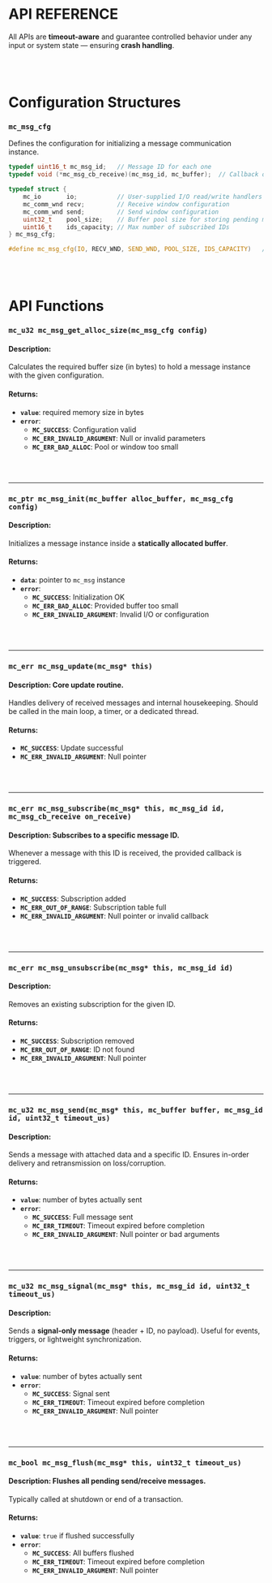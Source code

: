 # API REFERENCE

All APIs are **timeout-aware** and guarantee controlled behavior under any input or system state — ensuring **crash handling**.


<br>
<br>

# Configuration Structures

### `mc_msg_cfg`

Defines the configuration for initializing a message communication instance.

```c
typedef uint16_t mc_msg_id;   // Message ID for each one
typedef void (*mc_msg_cb_receive)(mc_msg_id, mc_buffer);  // Callback of a complete message is received

typedef struct {
    mc_io       io;           // User-supplied I/O read/write handlers
    mc_comm_wnd recv;         // Receive window configuration
    mc_comm_wnd send;         // Send window configuration
    uint32_t    pool_size;    // Buffer pool size for storing pending messages
    uint16_t    ids_capacity; // Max number of subscribed IDs
} mc_msg_cfg;

#define mc_msg_cfg(IO, RECV_WND, SEND_WND, POOL_SIZE, IDS_CAPACITY)   // Helper macro for creation
```


<br>
<br>

# API Functions

### `mc_u32 mc_msg_get_alloc_size(mc_msg_cfg config)`

#### Description:
Calculates the required buffer size (in bytes) to hold a message instance with the given configuration.

#### Returns:
- **`value`**: required memory size in bytes
- **`error`**:
  - **`MC_SUCCESS`**: Configuration valid
  - **`MC_ERR_INVALID_ARGUMENT`**: Null or invalid parameters
  - **`MC_ERR_BAD_ALLOC`**: Pool or window too small



<br>
<br>

--- 

### `mc_ptr mc_msg_init(mc_buffer alloc_buffer, mc_msg_cfg config)`

#### Description:
Initializes a message instance inside a **statically allocated buffer**.

#### Returns:
- **`data`**: pointer to `mc_msg` instance
- **`error`**:
  - **`MC_SUCCESS`**: Initialization OK
  - **`MC_ERR_BAD_ALLOC`**: Provided buffer too small
  - **`MC_ERR_INVALID_ARGUMENT`**: Invalid I/O or configuration


<br>
<br>

--- 

### `mc_err mc_msg_update(mc_msg* this)`

#### Description: Core update routine.
  Handles delivery of received messages and internal housekeeping.
  Should be called in the main loop, a timer, or a dedicated thread.

#### Returns:
- **`MC_SUCCESS`**: Update successful
- **`MC_ERR_INVALID_ARGUMENT`**: Null pointer


<br>
<br>

--- 

### `mc_err mc_msg_subscribe(mc_msg* this, mc_msg_id id, mc_msg_cb_receive on_receive)`

#### Description: Subscribes to a specific message ID.
  Whenever a message with this ID is received, the provided callback is triggered.

#### Returns:

- **`MC_SUCCESS`**: Subscription added
- **`MC_ERR_OUT_OF_RANGE`**: Subscription table full
- **`MC_ERR_INVALID_ARGUMENT`**: Null pointer or invalid callback


<br>
<br>

--- 

### `mc_err mc_msg_unsubscribe(mc_msg* this, mc_msg_id id)`

#### Description: 
Removes an existing subscription for the given ID.

#### Returns:
- **`MC_SUCCESS`**: Subscription removed
- **`MC_ERR_OUT_OF_RANGE`**: ID not found
- **`MC_ERR_INVALID_ARGUMENT`**: Null pointer


<br>
<br>

--- 

### `mc_u32 mc_msg_send(mc_msg* this, mc_buffer buffer, mc_msg_id id, uint32_t timeout_us)`

#### Description:
Sends a message with attached data and a specific ID.
  Ensures in-order delivery and retransmission on loss/corruption.

#### Returns:
- **`value`**: number of bytes actually sent
- **`error`**:
  - **`MC_SUCCESS`**: Full message sent
  - **`MC_ERR_TIMEOUT`**: Timeout expired before completion
  - **`MC_ERR_INVALID_ARGUMENT`**: Null pointer or bad arguments


<br>
<br>

--- 

### `mc_u32 mc_msg_signal(mc_msg* this, mc_msg_id id, uint32_t timeout_us)`

#### Description: 
Sends a **signal-only message** (header + ID, no payload).
  Useful for events, triggers, or lightweight synchronization.

#### Returns:
- **`value`**: number of bytes actually sent
- **`error`**:
  - **`MC_SUCCESS`**: Signal sent
  - **`MC_ERR_TIMEOUT`**: Timeout expired before completion
  - **`MC_ERR_INVALID_ARGUMENT`**: Null pointer


<br>
<br>

--- 

### `mc_bool mc_msg_flush(mc_msg* this, uint32_t timeout_us)`

#### Description: Flushes all pending send/receive messages.
  Typically called at shutdown or end of a transaction.

#### Returns:
- **`value`**: `true` if flushed successfully
- **`error`**:
  - **`MC_SUCCESS`**: All buffers flushed
  - **`MC_ERR_TIMEOUT`**: Timeout expired before completion
  - **`MC_ERR_INVALID_ARGUMENT`**: Null pointer

